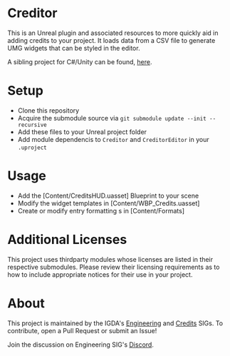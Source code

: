 Creditor
===
This is an Unreal plugin and associated resources to more quickly aid in adding credits to your project. It loads data from a CSV file to generate UMG widgets that can be styled in the editor.

A sibling project for C#/Unity can be found, [here](https://github.com/igda/creditor-unity).

Setup
===

* Clone this repository
* Acquire the submodule source via `git submodule update --init --recursive`
* Add these files to your Unreal project folder
* Add module dependencis to `Creditor` and `CreditorEditor` in your `.uproject`

Usage
===

* Add the [Content/CreditsHUD.uasset] Blueprint to your scene
* Modify the widget templates in [Content/WBP_Credits.uasset]
* Create or modify entry formatting s in [Content/Formats]

Additional Licenses
===

This project uses thirdparty modules whose licenses are listed in their respective submodules. Please review their licensing requirements as to how to include appropriate notices for their use in your project.

About
===

This project is maintained by the IGDA's [Engineering](https://igda.org/sigs/engineering) and [Credits](https://igda.org/sigs/credits) SIGs. To contribute, open a Pull Request or submit an Issue!

Join the discussion on Engineering SIG's [Discord](https://discord.gg/mm6ZHuggaB).